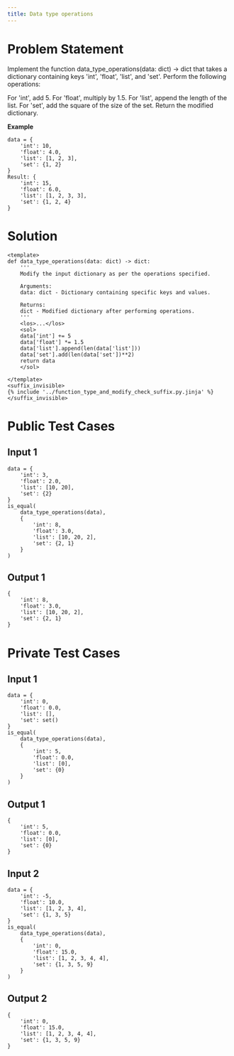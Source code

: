 ```yaml
---
title: Data type operations
---
```


# Problem Statement

Implement the function data_type_operations(data: dict) -> dict that takes a dictionary containing keys 'int', 'float', 'list', and 'set'. Perform the following operations:

For 'int', add 5.
For 'float', multiply by 1.5.
For 'list', append the length of the list.
For 'set', add the square of the size of the set.
Return the modified dictionary.

**Example**
```
data = {
    'int': 10,
    'float': 4.0,
    'list': [1, 2, 3],
    'set': {1, 2}
}
Result: {
    'int': 15,
    'float': 6.0,
    'list': [1, 2, 3, 3],
    'set': {1, 2, 4}
}
```

# Solution

```py3 test.py -r 'python test.py'
<template>
def data_type_operations(data: dict) -> dict:
    '''
    Modify the input dictionary as per the operations specified.

    Arguments:
    data: dict - Dictionary containing specific keys and values.

    Returns:
    dict - Modified dictionary after performing operations.
    '''
    <los>...</los>
    <sol>
    data['int'] += 5
    data['float'] *= 1.5
    data['list'].append(len(data['list']))
    data['set'].add(len(data['set'])**2)
    return data
    </sol>

</template>
<suffix_invisible>
{% include '../function_type_and_modify_check_suffix.py.jinja' %}
</suffix_invisible>

```

# Public Test Cases

## Input 1

```
data = {
    'int': 3,
    'float': 2.0,
    'list': [10, 20],
    'set': {2}
}
is_equal(
    data_type_operations(data),
    {
        'int': 8,
        'float': 3.0,
        'list': [10, 20, 2],
        'set': {2, 1}
    }
)
```

## Output 1

```
{
    'int': 8,
    'float': 3.0,
    'list': [10, 20, 2],
    'set': {2, 1}
}
```

# Private Test Cases

## Input 1

```
data = {
    'int': 0,
    'float': 0.0,
    'list': [],
    'set': set()
}
is_equal(
    data_type_operations(data),
    {
        'int': 5,
        'float': 0.0,
        'list': [0],
        'set': {0}
    }
)

```

## Output 1

```
{
    'int': 5,
    'float': 0.0,
    'list': [0],
    'set': {0}
}

```

## Input 2

```
data = {
    'int': -5,
    'float': 10.0,
    'list': [1, 2, 3, 4],
    'set': {1, 3, 5}
}
is_equal(
    data_type_operations(data),
    {
        'int': 0,
        'float': 15.0,
        'list': [1, 2, 3, 4, 4],
        'set': {1, 3, 5, 9}
    }
)

```

## Output 2

```
{
    'int': 0,
    'float': 15.0,
    'list': [1, 2, 3, 4, 4],
    'set': {1, 3, 5, 9}
}


```
